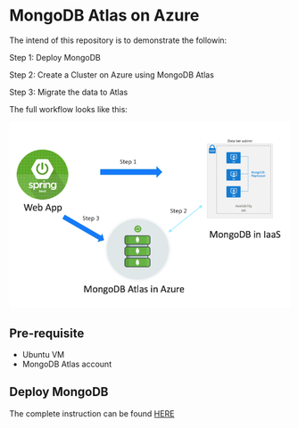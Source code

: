 # MongoDB Atlas on Azure 

The intend of this repository is to demonstrate the followin:


Step 1: Deploy MongoDB 

Step 2: Create a Cluster on Azure using MongoDB Atlas

Step 3: Migrate the data to Atlas


The full workflow looks like this:

![Overview](/imgs/overview.png "Overview")


## Pre-requisite

- Ubuntu VM
- MongoDB Atlas account 


## Deploy MongoDB 




The complete instruction can be found [HERE](https://docs.mongodb.com/v3.6/tutorial/install-mongodb-on-ubuntu/)
